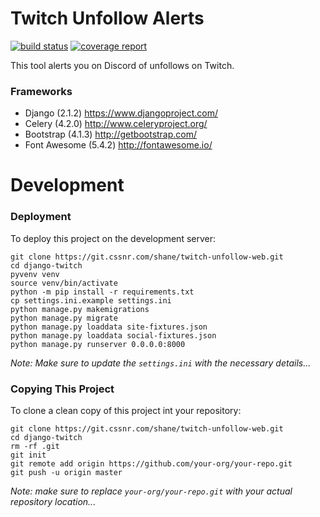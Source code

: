 # Twitch Unfollow Alerts

[![build status](https://git.cssnr.com/shane/twitch-unfollow-web/badges/master/build.svg)](https://git.cssnr.com/shane/twitch-unfollow-web/commits/master) [![coverage report](https://git.cssnr.com/shane/twitch-unfollow-web/badges/master/coverage.svg)](https://git.cssnr.com/shane/twitch-unfollow-web/commits/master)

This tool alerts you on Discord of unfollows on Twitch.

### Frameworks

- Django (2.1.2) https://www.djangoproject.com/
- Celery (4.2.0) http://www.celeryproject.org/
- Bootstrap (4.1.3) http://getbootstrap.com/
- Font Awesome (5.4.2) http://fontawesome.io/

# Development

### Deployment

To deploy this project on the development server:

```
git clone https://git.cssnr.com/shane/twitch-unfollow-web.git
cd django-twitch
pyvenv venv
source venv/bin/activate
python -m pip install -r requirements.txt
cp settings.ini.example settings.ini
python manage.py makemigrations
python manage.py migrate
python manage.py loaddata site-fixtures.json
python manage.py loaddata social-fixtures.json
python manage.py runserver 0.0.0.0:8000
```

*Note: Make sure to update the `settings.ini` with the necessary details...*

### Copying This Project

To clone a clean copy of this project int your repository:

```
git clone https://git.cssnr.com/shane/twitch-unfollow-web.git
cd django-twitch
rm -rf .git
git init
git remote add origin https://github.com/your-org/your-repo.git
git push -u origin master
```

*Note: make sure to replace `your-org/your-repo.git` with your actual repository location...*
